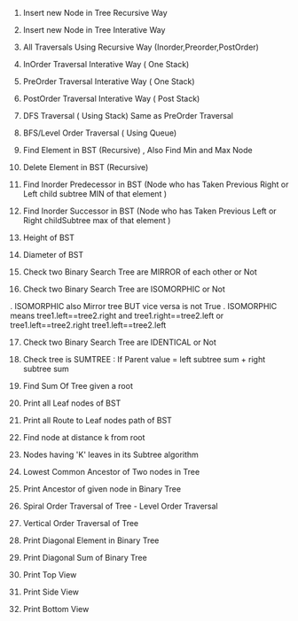 01) Insert new Node in Tree Recursive Way
02) Insert new Node in Tree Interative Way 

03) All Traversals Using Recursive Way (Inorder,Preorder,PostOrder)
04) InOrder Traversal Interative Way ( One Stack)
05) PreOrder Traversal Interative Way ( One Stack)
06) PostOrder Traversal Interative Way ( Post Stack)
07) DFS Traversal ( Using Stack) Same as PreOrder Traversal
08) BFS/Level Order Traversal ( Using Queue)

09) Find Element in BST (Recursive) , Also Find Min and Max Node 
10) Delete Element in BST (Recursive)

11) Find Inorder Predecessor in BST (Node who has Taken Previous Right or Left child 
     subtree MIN of that element   )
12) Find Inorder Successor in BST (Node who has Taken Previous Left or Right childSubtree max 
    of that element )

13) Height of BST 
14) Diameter of BST

15) Check two Binary Search Tree are MIRROR of each other or Not 
16) Check two Binary Search Tree are ISOMORPHIC or Not 
<!-- Difference Between  ISOMORPHIC and mirror is -->
  . ISOMORPHIC also Mirror tree BUT vice versa is not True
  . ISOMORPHIC means tree1.left==tree2.right and tree1.right==tree2.left 
    or tree1.left==tree2.right tree1.left==tree2.left

17) Check two Binary Search Tree are IDENTICAL or Not 
18) Check tree is SUMTREE : If Parent value = left subtree sum + right subtree sum
18) Find Sum Of Tree given a root

22) Print all Leaf nodes of  BST
23) Print all Route to Leaf nodes path of  BST
24) Find node at distance k from root 
25) Nodes having 'K' leaves in its Subtree algorithm
26) Lowest Common Ancestor of Two nodes in Tree
26) Print Ancestor of given node in Binary Tree

27) Spiral Order Traversal of Tree - Level Order Traversal
28) Vertical Order Traversal of Tree
29) Print Diagonal Element in Binary Tree
30) Print Diagonal Sum of Binary Tree

31) Print Top View
32) Print Side View
33) Print Bottom View

